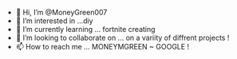 - 👋 Hi, I’m @MoneyGreen007
- 👀 I’m interested in ...diy 
- 🌱 I’m currently learning ... fortnite creating 
- 💞️ I’m looking to collaborate on ... on a variity of diffrent projects ! 
- 📫 How to reach me ... MONEYMGREEN ~ GOOGLE ! 

<!---
MoneyGreen007/MoneyGreen007 is a ✨ special ✨ repository because its `README.md` (this file) appears on your GitHub profile.
You can click the Preview link to take a look at your changes.
--->
